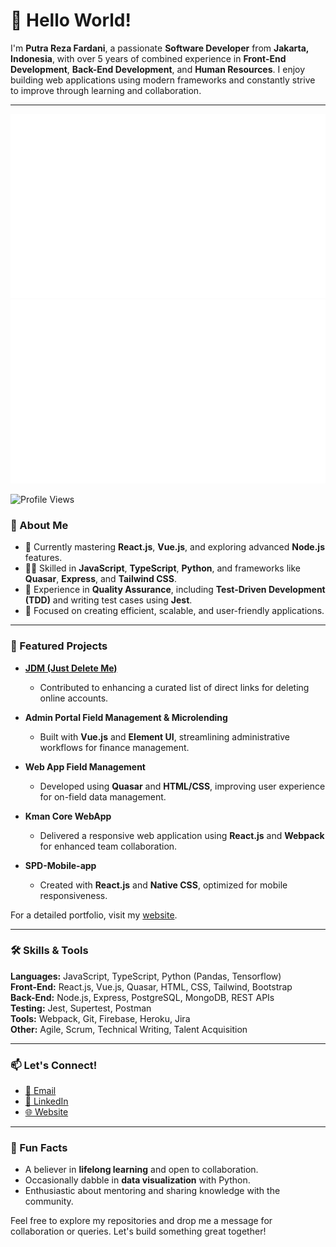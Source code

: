 # 👋 Hello World!

I'm **Putra Reza Fardani**, a passionate **Software Developer** from **Jakarta, Indonesia**, with over 5 years of combined experience in **Front-End Development**, **Back-End Development**, and **Human Resources**. I enjoy building web applications using modern frameworks and constantly strive to improve through learning and collaboration.

---

<a href="https://github.com/drfrostongithub/github-stats">
<img src="https://github.com/drfrostongithub/github-stats/blob/master/generated/overview.svg#gh-dark-mode-only" />
<img src="https://github.com/drfrostongithub/github-stats/blob/master/generated/languages.svg#gh-dark-mode-only" />
</a>

![Profile Views](https://komarev.com/ghpvc/?username=drfrostongithub)


### 📄 About Me

- 🌱 Currently mastering **React.js**, **Vue.js**, and exploring advanced **Node.js** features.
- 👨‍💻 Skilled in **JavaScript**, **TypeScript**, **Python**, and frameworks like **Quasar**, **Express**, and **Tailwind CSS**.
- 🧪 Experience in **Quality Assurance**, including **Test-Driven Development (TDD)** and writing test cases using **Jest**.
- 🎯 Focused on creating efficient, scalable, and user-friendly applications.

---

### 📃 Featured Projects

- **[JDM (Just Delete Me)](https://github.com/jdm-contrib/jdm/pulls?q=is%3Apr+is%3Aclosed+author%3Adrfrostongithub)**
  - Contributed to enhancing a curated list of direct links for deleting online accounts.

- **Admin Portal Field Management & Microlending**
  - Built with **Vue.js** and **Element UI**, streamlining administrative workflows for finance management.

- **Web App Field Management**
  - Developed using **Quasar** and **HTML/CSS**, improving user experience for on-field data management.

- **Kman Core WebApp**
  - Delivered a responsive web application using **React.js** and **Webpack** for enhanced team collaboration.

- **SPD-Mobile-app**
  - Created with **React.js** and **Native CSS**, optimized for mobile responsiveness.

For a detailed portfolio, visit my [website](https://frost-works.netlify.app/).

---

### 🛠️ Skills & Tools

**Languages:** JavaScript, TypeScript, Python (Pandas, Tensorflow)  
**Front-End:** React.js, Vue.js, Quasar, HTML, CSS, Tailwind, Bootstrap  
**Back-End:** Node.js, Express, PostgreSQL, MongoDB, REST APIs  
**Testing:** Jest, Supertest, Postman  
**Tools:** Webpack, Git, Firebase, Heroku, Jira  
**Other:** Agile, Scrum, Technical Writing, Talent Acquisition  

---

### 📫 Let's Connect!

- [📧 Email](mailto:business.putrarezafardani@gmail.com)
- [💼 LinkedIn](https://www.linkedin.com/in/putra-reza-f-3b226253/)
- [🌐 Website](https://frost-works.netlify.app/)

---

### 🚀 Fun Facts

- A believer in **lifelong learning** and open to collaboration.  
- Occasionally dabble in **data visualization** with Python.  
- Enthusiastic about mentoring and sharing knowledge with the community.  

Feel free to explore my repositories and drop me a message for collaboration or queries. Let's build something great together!
